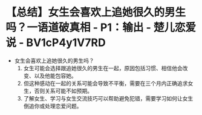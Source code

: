 # 【总结】女生会喜欢上追她很久的男生吗？一语道破真相 - P1：输出 - 楚儿恋爱说 - BV1cP4y1V7RD

-   女生会喜欢上追她很久的男生吗？
    1.  女生可能会选择跟追她很久的男生在一起，原因包括习惯、相信他会改变、以及他能包容她。
    2.  但这种感动在一起的关系可能会导致不平衡，需要在三个月内正确追求女生，否则关系可能不如预期。
    3.  了解女生、学习与女生交流技巧可以帮助避免犯错，需要学习如何让女生倒追你或处理恋爱问题。
